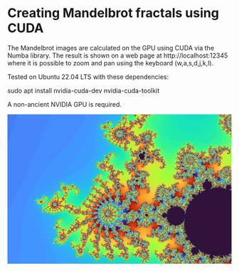 # Creating Mandelbrot fractals using CUDA

The Mandelbrot images are calculated on the GPU using CUDA via the Numba library. The result is shown on a web page at http://localhost:12345 where it is possible to zoom and pan using the keyboard (w,a,s,d,j,k,l).

Tested on Ubuntu 22.04 LTS with these dependencies:

sudo apt install nvidia-cuda-dev nvidia-cuda-toolkit

A non-ancient NVIDIA GPU is required.

![Mandelbrot image](./assets/mandel.jpg)
